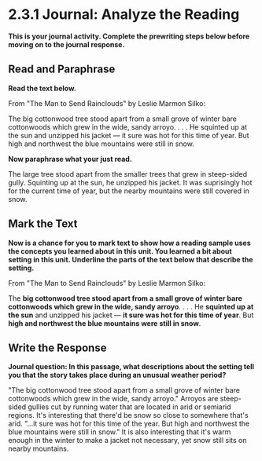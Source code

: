 # 2.3.1 Journal: Analyze the Reading

**This is your journal activity. Complete the prewriting steps below before
moving on to the journal response.**

## Read and Paraphrase

**Read the text below.**

From "The Man to Send Rainclouds" by Leslie Marmon Silko:

The big cottonwood tree stood apart from a small grove of winter bare
cottonwoods which grew in the wide, sandy arroyo. . . . He squinted up at the
sun and unzipped his jacket — it sure was hot for this time of year. But high
and northwest the blue mountains were still in snow.

**Now paraphrase what your just read.**

The large tree stood apart from the smaller trees that grew in steep-sided
gully. Squinting up at the sun, he unzipped his jacket. It was suprisingly hot
for the current time of year, but the nearby mountains were still covered in
snow.

## Mark the Text

**Now is a chance for you to mark text to show how a reading sample uses the
concepts you learned about in this unit. You learned a bit about setting in
this unit. Underline the parts of the text below that describe the setting.**

From "The Man to Send Rainclouds" by Leslie Marmon Silko:

The **big cottonwood tree stood apart from a small grove of winter bare
cottonwoods which grew in the wide, sandy arroyo**. . . . He **squinted up at
the sun** and unzipped his jacket — **it sure was hot for this time of year**.
But **high and northwest the blue mountains were still in snow**.

## Write the Response

**Journal question: In this passage, what descriptions about the setting tell
you that the story takes place during an unusual weather period?**

"The big cottonwood tree stood apart from a small grove of winter bare
cottonwoods which grew in the wide, sandy arroyo." Arroyos are steep-sided
gullies cut by running water that are located in arid or semiarid regions. It's
interesting that there'd be snow so close to somewhere that's arid. "...it sure
was hot for this time of the year. But high and northwest the blue mountains
were still in snow." It is also interesting that it's warm enough in the winter
to make a jacket not necessary, yet snow still sits on nearby mountains.
